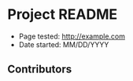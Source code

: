 # Project README

- Page tested: http://example.com
- Date started: MM/DD/YYYY

## Contributors

<!-- A list of everyone who joined the jam! -->